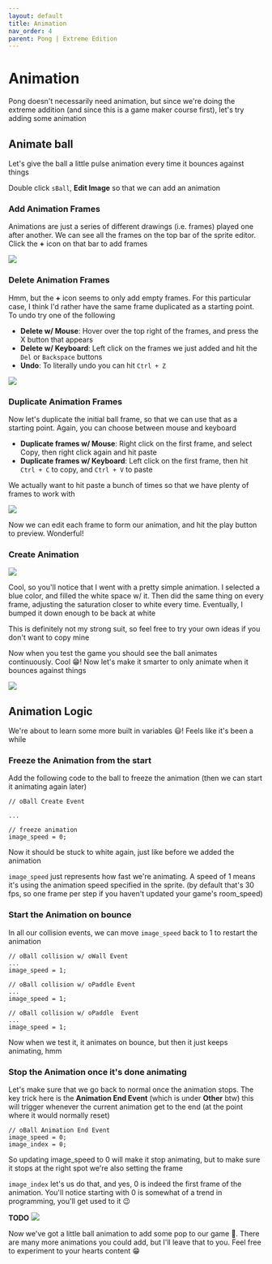 ```yaml
---
layout: default
title: Animation
nav_order: 4
parent: Pong | Extreme Edition
---
```


# Animation

Pong doesn't necessarily need animation, but since we're doing the extreme addition (and since this is a game maker course first), let's try adding some animation

## Animate ball

Let's give the ball a little pulse animation every time it bounces against things

Double click ``sBall``, **Edit Image** so that we can add an animation

### Add Animation Frames

Animations are just a series of different drawings (i.e. frames) played one after another. We can see all the frames on the top bar of the sprite editor. Click the **+** icon on that bar to add frames

![](../../images/pong/add_animation_frames.gif)

### Delete Animation Frames

Hmm, but the **+** icon seems to only add empty frames. For this particular case, I think I'd rather have the same frame duplicated as a starting point. To undo try one of the following

 * **Delete w/ Mouse**: Hover over the top right of the frames, and press the X button that appears
 * **Delete w/ Keyboard**: Left click on the frames we just added and hit the ``Del`` or ``Backspace`` buttons
 * **Undo**: To literally undo you can hit ``Ctrl + Z``

![](../../images/pong/delete_animation_frames.gif)

### Duplicate Animation Frames

Now let's duplicate the initial ball frame, so that we can use that as a starting point. Again, you can choose between mouse and keyboard

 * **Duplicate frames w/ Mouse**: Right click on the first frame, and select Copy, then right click again and hit paste
 * **Duplicate frames w/ Keyboard**: Left click on the first frame, then hit ``Ctrl + C`` to copy, and ``Ctrl + V`` to paste

 We actually want to hit paste a bunch of times so that we have plenty of frames to work with

![](../../images/pong/copy_paste_animation_frames.gif)

Now we can edit each frame to form our animation, and hit the play button to preview. Wonderful!

### Create Animation

![](../../images/pong/animation_creation.gif)

Cool, so you'll notice that I went with a pretty simple animation. I selected a blue color, and filled the white space w/ it. Then did the same thing on every frame, adjusting the saturation closer to white every time. Eventually, I bumped it down enough to be back at white

This is definitely not my strong suit, so feel free to try your own ideas if you don't want to copy mine

Now when you test the game you should see the ball animates continuously. Cool 😁! Now let's make it smarter to only animate when it bounces against things

![](../../images/pong/animated_gameplay.gif)

## Animation Logic

We're about to learn some more built in variables 😃! Feels like it's been a while

### Freeze the Animation from the start

Add the following code to the ball to freeze the animation (then we can start it animating again later)

```
// oBall Create Event

...

// freeze animation
image_speed = 0;
```

Now it should be stuck to white again, just like before we added the animation

``image_speed`` just represents how fast we're animating. A speed of 1 means it's using the animation speed specified in the sprite. (by default that's 30 fps, so one frame per step if you haven't updated your game's room_speed)

### Start the Animation on bounce

In all our collision events, we can move ``image_speed`` back to 1 to restart the animation

```
// oBall collision w/ oWall Event
...
image_speed = 1;

// oBall collision w/ oPaddle Event
...
image_speed = 1;

// oBall collision w/ oPaddle  Event
...
image_speed = 1;
```

Now when we test it, it animates on bounce, but then it just keeps animating, hmm

### Stop the Animation once it's done animating

Let's make sure that we go back to normal once the animation stops. The key trick here is the **Animation End Event** (which is under **Other** btw) this will trigger whenever the current animation get to the end (at the point where it would normally reset)

```
// oBall Animation End Event
image_speed = 0;
image_index = 0;
```

So updating image_speed to 0 will make it stop animating, but to make sure it stops at the right spot we're also setting the frame

``image_index`` let's us do that, and yes, 0 is indeed the first frame of the animation. You'll notice starting with 0 is somewhat of a trend in programming, you'll get used to it 😉


**TODO**
![](../../images/pong/animate_on_bounce.gif)

Now we've got a little ball animation to add some pop to our game 🍾. There are many more animations you could add, but I'll leave that to you. Feel free to experiment to your hearts content 😁
